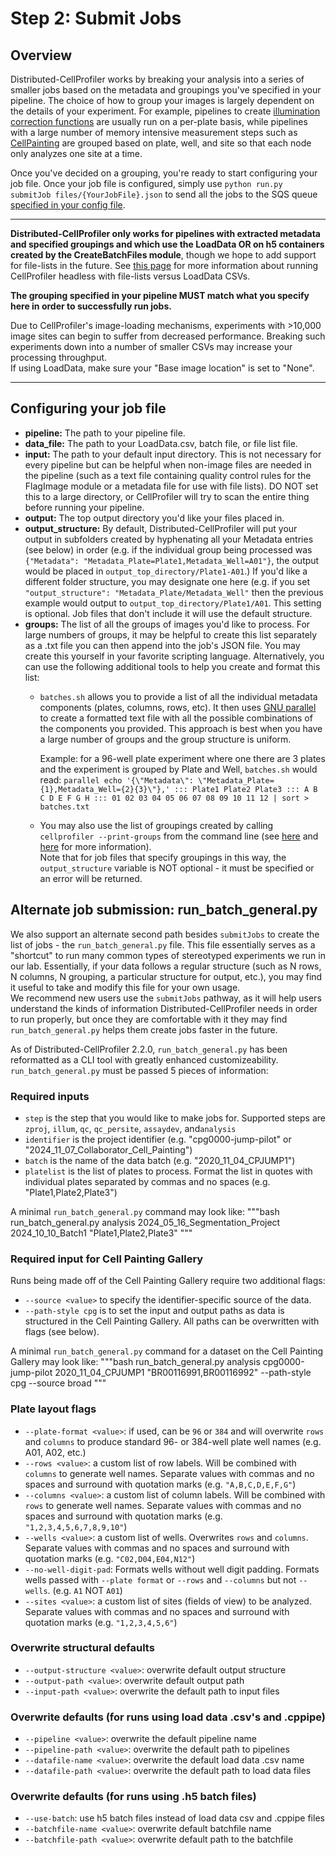 # Step 2: Submit Jobs

## Overview

Distributed-CellProfiler works by breaking your analysis into a series of smaller jobs based on the metadata and groupings you've specified in your pipeline.
The choice of how to group your images is largely dependent on the details of your experiment.
For example, pipelines to create [illumination correction functions](http://onlinelibrary.wiley.com/doi/10.1111/jmi.12178/full) are usually run on a per-plate basis, while pipelines with a large number of memory intensive measurement steps such as [CellPainting](http://www.nature.com/nprot/journal/v11/n9/full/nprot.2016.105.html) are grouped based on plate, well, and site so that each node only analyzes one site at a time.  

Once you've decided on a grouping, you're ready to start configuring your job file.
Once your job file is configured, simply use `python run.py submitJob files/{YourJobFile}.json` to send all the jobs to the SQS queue [specified in your config file](step_1_configuration.md).

***

**Distributed-CellProfiler only works for pipelines with extracted metadata and specified groupings and which use the LoadData OR on h5 containers created by the CreateBatchFiles module**, though we hope to add support for file-lists in the future.
See [this page](https://github.com/CellProfiler/CellProfiler/wiki/Adapting-CellProfiler-to-a-LIMS-environment) for more information about running CellProfiler headless with file-lists versus LoadData CSVs.  

**The grouping specified in your pipeline MUST match what you specify here in order to successfully run jobs.**

Due to CellProfiler's image-loading mechanisms, experiments with >10,000 image sites can begin to suffer from decreased performance.
Breaking such experiments down into a number of smaller CSVs may increase your processing throughput.  
If using LoadData, make sure your "Base image location" is set to "None".

***

## Configuring your job file

* **pipeline:** The path to your pipeline file.
* **data_file:** The path to your LoadData.csv, batch file, or file list file.
* **input:** The path to your default input directory.
This is not necessary for every pipeline but can be helpful when non-image files are needed in the pipeline (such as a text file containing quality control rules for the FlagImage module or a metadata file for use with file lists).
DO NOT set this to a large directory, or CellProfiler will try to scan the entire thing before running your pipeline.
* **output:** The top output directory you'd like your files placed in.
* **output_structure:** By default, Distributed-CellProfiler will put your output in subfolders created by hyphenating all your Metadata entries (see below) in order (e.g. if the individual group being processed was `{"Metadata": "Metadata_Plate=Plate1,Metadata_Well=A01"}`, the output would be placed in `output_top_directory/Plate1-A01`.)
If you'd like a different folder structure, you may designate one here (e.g. if you set `"output_structure": "Metadata_Plate/Metadata_Well"` then the previous example would output to `output_top_directory/Plate1/A01`.
This setting is optional.
Job files that don't include it will use the default structure.
* **groups:** The list of all the groups of images you'd like to process.
For large numbers of groups, it may be helpful to create this list separately as a .txt file you can then append into the job's JSON file.
You may create this yourself in your favorite scripting language.
Alternatively, you can use the following additional tools to help you create and format this list:
  * `batches.sh` allows you to provide a list of all the individual metadata components (plates, columns, rows, etc).
    It then uses [GNU parallel](https://www.gnu.org/software/parallel/parallel_tutorial.html) to create a formatted text file with all the possible combinations of the components you provided.
    This approach is best when you have a large number of groups and the group structure is uniform.

      Example: for a 96-well plate experiment where one there are 3 plates and the experiment is grouped by Plate and Well, `batches.sh` would read:
        `parallel echo '{\"Metadata\": \"Metadata_Plate={1},Metadata_Well={2}{3}\"},' ::: Plate1 Plate2 Plate3 ::: A B C D E F G H ::: 01 02 03 04 05 06 07 08 09 10 11 12 | sort > batches.txt`
  * You may also use the list of groupings created by calling `cellprofiler --print-groups` from the command line (see [here](https://github.com/CellProfiler/CellProfiler/wiki/Adapting-CellProfiler-to-a-LIMS-environment#cmd) and [here](https://github.com/CellProfiler/Distributed-CellProfiler/issues/52) for more information).  
  Note that for job files that specify groupings in this way, the `output_structure` variable is NOT optional - it must be specified or an error will be returned.

## Alternate job submission: run_batch_general.py

We also support an alternate second path besides `submitJobs` to create the list of jobs - the `run_batch_general.py` file.
This file essentially serves as a "shortcut" to run many common types of stereotyped experiments we run in our lab.
Essentially, if your data follows a regular structure (such as N rows, N columns, N grouping, a particular structure for output, etc.), you may find it useful to take and modify this file for your own usage.  
We recommend new users use the `submitJobs` pathway, as it will help users understand the kinds of information Distributed-CellProfiler needs in order to run properly, but once they are comfortable with it they may find `run_batch_general.py` helps them create jobs faster in the future.

As of Distributed-CellProfiler 2.2.0, `run_batch_general.py` has been reformatted as a CLI tool with greatly enhanced customizeability.
`run_batch_general.py` must be passed 5 pieces of information:

### Required inputs

* `step` is the step that you would like to make jobs for.
Supported steps are `zproj`, `illum`, `qc`, `qc_persite`, `assaydev`, and`analysis`
* `identifier` is the project identifier (e.g. "cpg0000-jump-pilot" or "2024_11_07_Collaborator_Cell_Painting")
* `batch` is the name of the data batch (e.g. "2020_11_04_CPJUMP1")
* `platelist` is the list of plates to process.
Format the list in quotes with individual plates separated by commas and no spaces (e.g. "Plate1,Plate2,Plate3")

A minimal `run_batch_general.py` command may look like:
"""bash
run_batch_general.py analysis 2024_05_16_Segmentation_Project 2024_10_10_Batch1 "Plate1,Plate2,Plate3"
"""

### Required input for Cell Painting Gallery

Runs being made off of the Cell Painting Gallery require two additional flags:

* `--source <value>` to specify the identifier-specific source of the data.
* `--path-style cpg` is to set the input and output paths as data is structured in the Cell Painting Gallery.
All paths can be overwritten with flags (see below).

A minimal `run_batch_general.py` command for a dataset on the Cell Painting Gallery may look like:
"""bash
run_batch_general.py analysis cpg0000-jump-pilot 2020_11_04_CPJUMP1 "BR00116991,BR00116992" --path-style cpg --source broad
"""

### Plate layout flags

* `--plate-format <value>`: if used, can be `96` or `384` and will overwrite `rows` and `columns` to produce standard 96- or 384-well plate well names (e.g. A01, A02, etc.)
* `--rows <value>`: a custom list of row labels.
Will be combined with `columns` to generate well names.
Separate values with commas and no spaces and surround with quotation marks (e.g. `"A,B,C,D,E,F,G"`)
* `--columns <value>`: a custom list of column labels.
Will be combined with `rows` to generate well names.
Separate values with commas and no spaces and surround with quotation marks (e.g. `"1,2,3,4,5,6,7,8,9,10"`)
* `--wells <value>`: a custom list of wells.
Overwrites `rows` and `columns`.
Separate values with commas and no spaces and surround with quotation marks (e.g. `"C02,D04,E04,N12"`)
* `--no-well-digit-pad`: Formats wells without well digit padding.
Formats wells passed with `--plate format` or `--rows` and `--columns` but not `--wells`.
(e.g. `A1` NOT `A01`)
* `--sites <value>`: a custom list of sites (fields of view) to be analyzed.
Separate values with commas and no spaces and surround with quotation marks (e.g. `"1,2,3,4,5,6"`)

### Overwrite structural defaults

* `--output-structure <value>`: overwrite default output structure
* `--output-path <value>`: overwrite default output path
* `--input-path <value>`: overwrite the default path to input files

### Overwrite defaults (for runs using load data .csv's and .cppipe)

* `--pipeline <value>`: overwrite the default pipeline name
* `--pipeline-path <value>`: overwrite the default path to pipelines
* `--datafile-name <value>`: overwrite the default load data .csv name
* `--datafile-path <value>`: overwrite the default path to load data files

### Overwrite defaults (for runs using .h5 batch files)

* `--use-batch`: use h5 batch files instead of load data csv and .cppipe files
* `--batchfile-name <value>`: overwrite default batchfile name
* `--batchfile-path <value>`: overwrite default path to the batchfile
